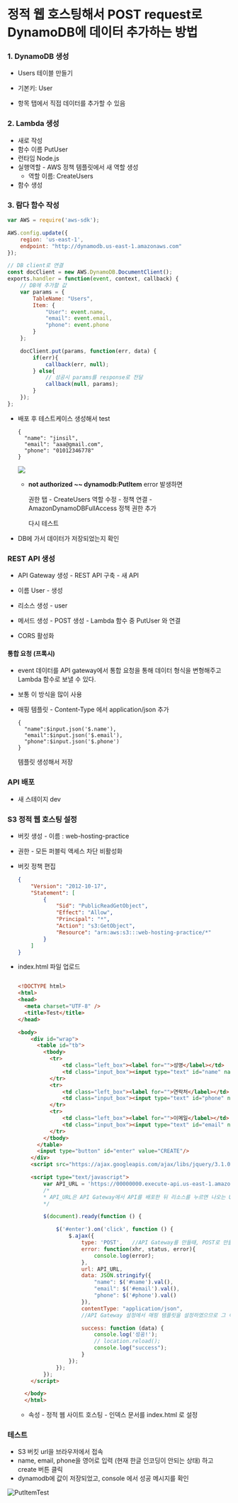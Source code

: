 # 정적 웹 호스팅해서 POST request로 DynamoDB에 데이터 추가하는 방법



### 1. DynamoDB 생성

- Users 테이블 만들기

- 기본키: User
- 항목 탭에서 직접 데이터를 추가할 수 있음



### 2. Lambda 생성

- 새로 작성
- 함수 이름 PutUser
- 런타임 Node.js
- 실행역할 - AWS 정책 템플릿에서 새 역할 생성
  - 역할 이름: CreateUsers
- 함수 생성



### 3. 람다 함수 작성

```javascript
var AWS = require('aws-sdk');

AWS.config.update({
    region: 'us-east-1',
    endpoint: "http://dynamodb.us-east-1.amazonaws.com"
});

// DB client로 연결
const docClient = new AWS.DynamoDB.DocumentClient();
exports.handler = function(event, context, callback) {
	// DB에 추가할 값
    var params = {
        TableName: "Users",
        Item: {
            "User": event.name,
            "email": event.email,
            "phone": event.phone
        }
    };

    docClient.put(params, function(err, data) {
        if(err){
            callback(err, null);
        } else{
            // 성공시 params를 response로 전달
            callback(null, params);
        }
    });
};
```

- 배포 후 테스트케이스 생성해서 test

  ```
  {
    "name": "jinsil",
    "email": "aaa@gmail.com",
    "phone": "01012346778"
  }
  ```

  ![](./img/createUserLambdaTest.PNG)

  - **not authorized ~~ dynamodb:PutItem** error 발생하면

    권한 탭 -  CreateUsers 역할 수정 - 정책 연결 - AmazonDynamoDBFullAccess 정책 권한 추가

    다시 테스트

- DB에 가서 데이터가 저장되었는지 확인



### REST API 생성

- API Gateway  생성 - REST API 구축 - 새 API 
- 이름 User - 생성
- 리소스 생성 - user
- 메서드 생성 - POST 생성 - Lambda 함수 중 PutUser 와 연결

- CORS 활성화



#### 통합 요청 (프록시)

- event 데이터를 API gateway에서 통합 요청을 통해 데이터 형식을 변형해주고 Lambda 함수로 보낼 수 있다.

- 보통 이 방식을 많이 사용

- 매핑 템플릿 - Content-Type 에서 application/json 추가

  ```
  {
    "name":$input.json('$.name'),
    "email":$input.json('$.email'),
    "phone":$input.json('$.phone')
  }
  ```

  템플릿 생성해서 저장



### API 배포

- 새 스테이지 dev



### S3 정적 웹 호스팅 설정

- 버킷 생성 - 이름 : web-hosting-practice

- 권한 - 모든 퍼블릭 액세스 차단 비활성화

- 버킷 정책 편집

  ```json
  {
      "Version": "2012-10-17",
      "Statement": [
          {
              "Sid": "PublicReadGetObject",
              "Effect": "Allow",
              "Principal": "*",
              "Action": "s3:GetObject",
              "Resource": "arn:aws:s3:::web-hosting-practice/*"
          }
      ]
  }
  ```

- index.html 파일 업로드

  ```html
  
  <!DOCTYPE html>
  <html>
  <head>
    <meta charset="UTF-8" />
    <title>Test</title>
  </head>
  
  <body>
      <div id="wrap">
        <table id="tb">
          <tbody>
            <tr>
                <td class="left_box"><label for="">성명</label></td>
                <td class="input_box"><input type="text" id="name" name="name" /></td>
            </tr>
            <tr>
                <td class="left_box"><label for="">연락처</label></td>
                <td class="input_box"><input type="text" id="phone" name="phone" /></td>
            </tr>
            <tr>
                <td class="left_box"><label for="">이메일</label></td>
                <td class="input_box"><input type="text" id="email" name="email" /></td>
            </tr>
          </tbody>
        </table>
        <input type="button" id="enter" value="CREATE"/>
      </div>
      <script src="https://ajax.googleapis.com/ajax/libs/jquery/3.1.0/jquery.min.js"></script>
  
      <script type="text/javascript">
          var API_URL = 'https://00000000.execute-api.us-east-1.amazonaws.com/배포스테이지/리소스';
          /*
          * API_URL은 API Gateway에서 API를 배포한 뒤 리소스를 누르면 나오는 URL 을 복붙하시면 됩니다.
          */
  
          $(document).ready(function () {
  
              $('#enter').on('click', function () {
                  $.ajax({
                      type: 'POST',   //API Gateway를 만들때, POST로 만들었으므로 타입을 POST로 지정
                      error: function(xhr, status, error){
                          console.log(error);
                      },
                      url: API_URL,
                      data: JSON.stringify({
                          "name": $('#name').val(),
                          "email": $('#email').val(),
                          "phone": $('#phone').val()
                      }),
                      contentType: "application/json",
                      //API Gateway 설정에서 매핑 템플릿을 설정하였으므로 그 이름과 동일하게 씀
  
                      success: function (data) {
                          console.log('성공!');
                          // location.reload();
                          console.log("success");
                      }
                  });
              });
          });
      </script>
  
    </body>
    </html>
  ```

  - 속성 - 정적 웹 사이트 호스팅 -  인덱스 문서를 index.html 로 설정



### 테스트

- S3 버킷 url을 브라우저에서 접속
- name, email, phone을 영어로 입력 (현재 한글 인코딩이 안되는 상태) 하고 create 버튼 클릭
- dynamodb에 값이 저장되었고, console 에서 성공 메시지를 확인

![PutItemTest](.\img\putUserTest.PNG)

